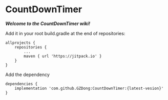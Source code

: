 # CountDownTimer

***Welcome to the CountDownTimer wiki!***

Add it in your root build.gradle at the end of repositories:
```
allprojects {
	repositories {
		...
		maven { url 'https://jitpack.io' }
	}
}
```

Add the dependency
```
dependencies {
	implementation 'com.github.GZDong:CountDownTimer:{latest-vesion}'
}
```
